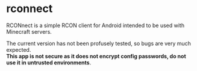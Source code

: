 # rconnect
RCONnect is a simple RCON client for Android intended to be used with Minecraft servers.  

The current version has not been profusely tested, so bugs are very much expected.  
**This app is not secure as it does not encrypt config passwords, do not use it in untrusted environments**.
